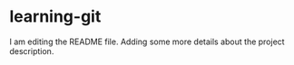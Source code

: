 # learning-git

I am editing the README file. Adding some more details about the project description.
